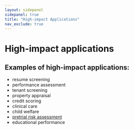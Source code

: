 ```yaml
---
layout: sidepanel
sidepanel: true
title: "High-impact Applications"
nav_exclude: true
---
```


# High-impact applications

## Examples of high-impact applications:
- resume screening
- performance assessment
- tenant screening
- property appraisal
- credit scoring
- clinical care
- child welfare
- <a href="https://www.upturn.org/work/civil-rights-and-pretrial-risk-assessment-instruments/" target="_blank" style="text-decoration: underline;">pretrial risk assessment</a>
- educational performance
